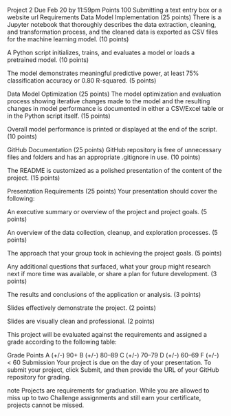 Project 2
Due Feb 20 by 11:59pm Points 100 Submitting a text entry box or a website url
Requirements
Data Model Implementation (25 points)
There is a Jupyter notebook that thoroughly describes the data extraction, cleaning, and transformation process, and the cleaned data is exported as CSV files for the machine learning model. (10 points)

A Python script initializes, trains, and evaluates a model or loads a pretrained model. (10 points)

The model demonstrates meaningful predictive power, at least 75% classification accuracy or 0.80 R-squared. (5 points)

Data Model Optimization (25 points)
The model optimization and evaluation process showing iterative changes made to the model and the resulting changes in model performance is documented in either a CSV/Excel table or in the Python script itself. (15 points)

Overall model performance is printed or displayed at the end of the script. (10 points)

GitHub Documentation (25 points)
GitHub repository is free of unnecessary files and folders and has an appropriate .gitignore in use. (10 points)

The README is customized as a polished presentation of the content of the project. (15 points)

Presentation Requirements (25 points)
Your presentation should cover the following:

An executive summary or overview of the project and project goals. (5 points)

An overview of the data collection, cleanup, and exploration processes. (5 points)

The approach that your group took in achieving the project goals. (5 points)

Any additional questions that surfaced, what your group might research next if more time was available, or share a plan for future development. (3 points)

The results and conclusions of the application or analysis. (3 points)

Slides effectively demonstrate the project. (2 points)

Slides are visually clean and professional. (2 points)

This project will be evaluated against the requirements and assigned a grade according to the following table:

Grade	Points
A (+/-)	90+
B (+/-)	80–89
C (+/-)	70–79
D (+/-)	60–69
F (+/-)	< 60
Submission
Your project is due on the day of your presentation. To submit your project, click Submit, and then provide the URL of your GitHub repository for grading.

note
Projects are requirements for graduation. While you are allowed to miss up to two Challenge assignments and still earn your certificate, projects cannot be missed.
